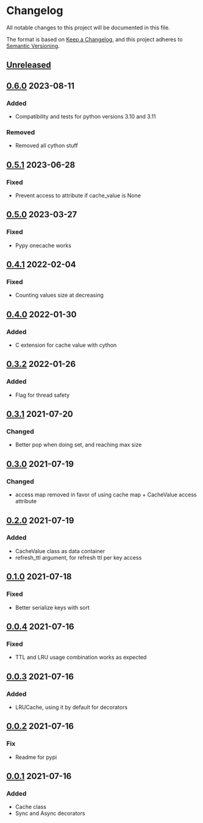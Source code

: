 # Changelog
All notable changes to this project will be documented in this file.

The format is based on [Keep a Changelog](https://keepachangelog.com/en/1.0.0/),
and this project adheres to [Semantic Versioning](https://semver.org/spec/v2.0.0.html).

## [Unreleased]


## [0.6.0] 2023-08-11
### Added
- Compatibility and tests for python versions 3.10 and 3.11

### Removed
- Removed all cython stuff

## [0.5.1] 2023-06-28
### Fixed
- Prevent access to attribute if cache_value is None

## [0.5.0] 2023-03-27
### Fixed
- Pypy onecache works

## [0.4.1] 2022-02-04
### Fixed
- Counting values size at decreasing

## [0.4.0] 2022-01-30
### Added
- C extension for cache value with cython

## [0.3.2] 2022-01-26
### Added
- Flag for thread safety

## [0.3.1] 2021-07-20
### Changed
- Better pop when doing set, and reaching max size

## [0.3.0] 2021-07-19
### Changed
- access map removed in favor of using cache map + CacheValue access attribute

## [0.2.0] 2021-07-19
### Added
- CacheValue class as data container
- refresh_ttl argument, for refresh ttl per key access

## [0.1.0] 2021-07-18
### Fixed
- Better serialize keys with sort

## [0.0.4] 2021-07-16
### Fixed
- TTL and LRU usage combination works as expected

## [0.0.3] 2021-07-16
### Added
- LRUCache, using it by default for decorators

## [0.0.2] 2021-07-16
### Fix
- Readme for pypi

## [0.0.1] 2021-07-16
### Added
- Cache class
- Sync and Async decorators

[Unreleased]: https://github.com/sonic182/onecache/compare/0.6.0..HEAD
[0.6.0]: https://github.com/sonic182/onecache/compare/0.5.1..0.6.0
[0.5.1]: https://github.com/sonic182/onecache/compare/0.5.0..0.5.1
[0.5.0]: https://github.com/sonic182/onecache/compare/0.4.1..0.5.0
[0.4.1]: https://github.com/sonic182/onecache/compare/0.4.0..0.4.1
[0.4.0]: https://github.com/sonic182/onecache/compare/0.3.2..0.4.0
[0.3.2]: https://github.com/sonic182/onecache/compare/0.3.1..0.3.2
[0.3.1]: https://github.com/sonic182/onecache/compare/0.3.0..0.3.1
[0.3.0]: https://github.com/sonic182/onecache/compare/0.2.0..0.3.0
[0.2.0]: https://github.com/sonic182/onecache/compare/0.1.0..0.2.0
[0.1.0]: https://github.com/sonic182/onecache/compare/0.0.4..0.1.0
[0.0.4]: https://github.com/sonic182/onecache/compare/0.0.3..0.0.4
[0.0.3]: https://github.com/sonic182/onecache/compare/0.0.2..0.0.3
[0.0.2]: https://github.com/sonic182/onecache/compare/0.0.1..0.0.2
[0.0.1]: https://github.com/sonic182/onecache/compare/814065637987644cc56a09028df955e001a2163b..0.0.1
